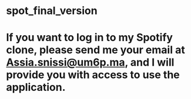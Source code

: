 # spot_final_version
# If you want to log in to my Spotify clone, please send me your email at Assia.snissi@um6p.ma, and I will provide you with access to use the application.
